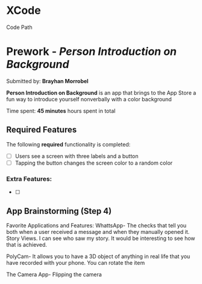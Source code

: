 # XCode
Code Path

# Prework - *Person Introduction on Background*

Submitted by: **Brayhan Morrobel**

**Person Introduction on Background** is an app that brings to the App Store a fun way to introduce yourself nonverbally with a color background

Time spent: **45 minutes** hours spent in total

## Required Features

The following **required** functionality is completed:

- [ ] Users see a screen with three labels and a button
- [ ] Tapping the button changes the screen color to a random color

### Extra Features:
- [ ] 


## App Brainstorming (Step 4)

Favorite Applications and Features: 
WhattsApp- 
The checks that tell you both when a user received a message and when they manually opened it. 
Story Views. I can see who saw my story. It would be interesting to see how that is achieved. 

PolyCam- 
It allows you to have a 3D object of anything in real life that you have recorded with your phone. You can rotate the item

The Camera App-
Flipping the camera 
